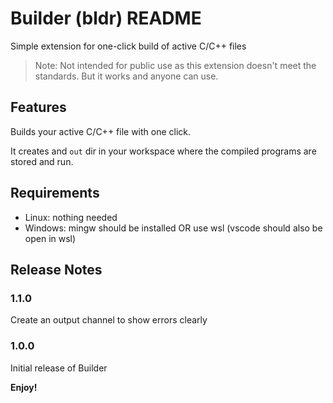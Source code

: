 # Builder (bldr) README

Simple extension for one-click build of active C/C++ files

> Note: Not intended for public use as this extension doesn't meet the standards. But it works and anyone can use.

## Features

Builds your active C/C++ file with one click.

It creates and `out` dir in your workspace where the compiled programs are stored and run.

## Requirements

- Linux: nothing needed
- Windows: mingw should be installed OR use wsl (vscode should also be open in wsl)

## Release Notes

### 1.1.0

Create an output channel to show errors clearly

### 1.0.0

Initial release of Builder

**Enjoy!**

